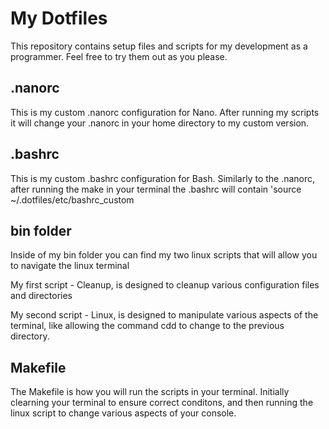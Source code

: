 # My Dotfiles
This repository contains setup files and scripts for my development as a programmer. Feel free to try them out as you please.  
## .nanorc
This is my custom .nanorc configuration for Nano. After running my scripts it will change your .nanorc in your home directory to my custom version. 
## .bashrc
This is my custom .bashrc configuration for Bash. Similarly to the .nanorc, after running the make in your terminal the .bashrc will contain 'source ~/.dotfiles/etc/bashrc_custom
## bin folder
Inside of my bin folder you can find my two linux scripts that will allow you to navigate the linux terminal

My first script - Cleanup, is designed to cleanup various configuration files and directories

My second script - Linux, is designed to manipulate various aspects of the terminal, like allowing the command cdd to change to the previous directory. 

## Makefile

The Makefile is how you will run the scripts in your terminal. Initially clearning your terminal to ensure correct conditons, and then running the linux script to change various aspects of your console. 
